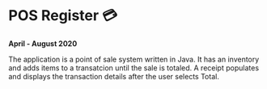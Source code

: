 # POS Register 💳

**April - August 2020**

The application is a point of sale system written in Java.  It has an inventory and adds items to a transatcion until the sale is totaled.  A receipt populates and displays the transaction details after the user selects Total.  

